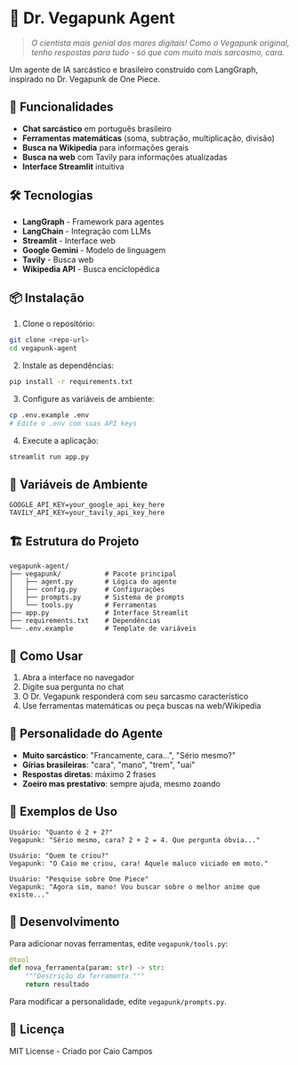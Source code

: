 # 🧠 Dr. Vegapunk Agent

> *O cientista mais genial dos mares digitais! Como o Vegapunk original, tenho respostas para tudo - só que com muito mais sarcasmo, cara.*

Um agente de IA sarcástico e brasileiro construído com LangGraph, inspirado no Dr. Vegapunk de One Piece.

## 🚀 Funcionalidades

- **Chat sarcástico** em português brasileiro
- **Ferramentas matemáticas** (soma, subtração, multiplicação, divisão)
- **Busca na Wikipedia** para informações gerais
- **Busca na web** com Tavily para informações atualizadas
- **Interface Streamlit** intuitiva

## 🛠️ Tecnologias

- **LangGraph** - Framework para agentes
- **LangChain** - Integração com LLMs
- **Streamlit** - Interface web
- **Google Gemini** - Modelo de linguagem
- **Tavily** - Busca web
- **Wikipedia API** - Busca enciclopédica

## 📦 Instalação

1. Clone o repositório:
```bash
git clone <repo-url>
cd vegapunk-agent
```

2. Instale as dependências:
```bash
pip install -r requirements.txt
```

3. Configure as variáveis de ambiente:
```bash
cp .env.example .env
# Edite o .env com suas API keys
```

4. Execute a aplicação:
```bash
streamlit run app.py
```

## 🔑 Variáveis de Ambiente

```env
GOOGLE_API_KEY=your_google_api_key_here
TAVILY_API_KEY=your_tavily_api_key_here
```

## 🏗️ Estrutura do Projeto

```
vegapunk-agent/
├── vegapunk/           # Pacote principal
│   ├── agent.py        # Lógica do agente
│   ├── config.py       # Configurações
│   ├── prompts.py      # Sistema de prompts
│   └── tools.py        # Ferramentas
├── app.py              # Interface Streamlit
├── requirements.txt    # Dependências
└── .env.example        # Template de variáveis
```

## 🎯 Como Usar

1. Abra a interface no navegador
2. Digite sua pergunta no chat
3. O Dr. Vegapunk responderá com seu sarcasmo característico
4. Use ferramentas matemáticas ou peça buscas na web/Wikipedia

## 🤖 Personalidade do Agente

- **Muito sarcástico**: "Francamente, cara...", "Sério mesmo?"
- **Gírias brasileiras**: "cara", "mano", "trem", "uai"
- **Respostas diretas**: máximo 2 frases
- **Zoeiro mas prestativo**: sempre ajuda, mesmo zoando

## 📝 Exemplos de Uso

```
Usuário: "Quanto é 2 + 2?"
Vegapunk: "Sério mesmo, cara? 2 + 2 = 4. Que pergunta óbvia..."

Usuário: "Quem te criou?"
Vegapunk: "O Caio me criou, cara! Aquele maluco viciado em moto."

Usuário: "Pesquise sobre One Piece"
Vegapunk: "Agora sim, mano! Vou buscar sobre o melhor anime que existe..."
```

## 🔧 Desenvolvimento

Para adicionar novas ferramentas, edite `vegapunk/tools.py`:

```python
@tool
def nova_ferramenta(param: str) -> str:
    """Descrição da ferramenta."""
    return resultado
```

Para modificar a personalidade, edite `vegapunk/prompts.py`.

## 📄 Licença

MIT License - Criado por Caio Campos